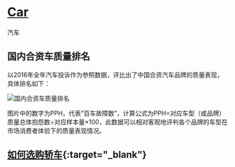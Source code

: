 # [Car](https://openset.github.io/car)
汽车

## 国内合资车质量排名
以2016年全年汽车投诉作为参照数据，评比出了中国合资汽车品牌的质量表现，具体排名如下：

![国内合资车质量排名](https://raw.githubusercontent.com/openset/car/master/img/quality.jpeg)

图片中的数字为PPH，代表“百车故障数”，计算公式为PPH=对应车型（或品牌）质量总体抱怨数÷对应样本量×100，此数据可以相对客观地评判各个品牌的车型在市场消费者体验下的质量表现情况。

## [如何选购轿车](http://www.2ge.cn/home/wd/31EC84614C8743C733487F8858BFA6B7){:target="_blank"}
